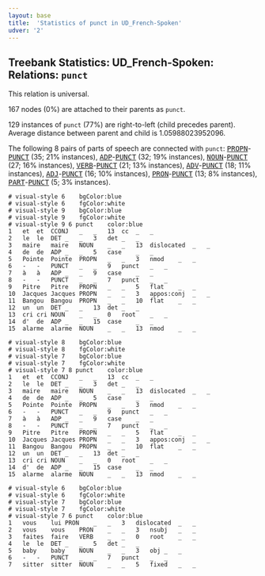 ```yaml
---
layout: base
title:  'Statistics of punct in UD_French-Spoken'
udver: '2'
---
```


## Treebank Statistics: UD_French-Spoken: Relations: `punct`

This relation is universal.

167 nodes (0%) are attached to their parents as `punct`.

129 instances of `punct` (77%) are right-to-left (child precedes parent).
Average distance between parent and child is 1.05988023952096.

The following 8 pairs of parts of speech are connected with `punct`: <tt><a href="fr_spoken-pos-PROPN.html">PROPN</a></tt>-<tt><a href="fr_spoken-pos-PUNCT.html">PUNCT</a></tt> (35; 21% instances), <tt><a href="fr_spoken-pos-ADP.html">ADP</a></tt>-<tt><a href="fr_spoken-pos-PUNCT.html">PUNCT</a></tt> (32; 19% instances), <tt><a href="fr_spoken-pos-NOUN.html">NOUN</a></tt>-<tt><a href="fr_spoken-pos-PUNCT.html">PUNCT</a></tt> (27; 16% instances), <tt><a href="fr_spoken-pos-VERB.html">VERB</a></tt>-<tt><a href="fr_spoken-pos-PUNCT.html">PUNCT</a></tt> (21; 13% instances), <tt><a href="fr_spoken-pos-ADV.html">ADV</a></tt>-<tt><a href="fr_spoken-pos-PUNCT.html">PUNCT</a></tt> (18; 11% instances), <tt><a href="fr_spoken-pos-ADJ.html">ADJ</a></tt>-<tt><a href="fr_spoken-pos-PUNCT.html">PUNCT</a></tt> (16; 10% instances), <tt><a href="fr_spoken-pos-PRON.html">PRON</a></tt>-<tt><a href="fr_spoken-pos-PUNCT.html">PUNCT</a></tt> (13; 8% instances), <tt><a href="fr_spoken-pos-PART.html">PART</a></tt>-<tt><a href="fr_spoken-pos-PUNCT.html">PUNCT</a></tt> (5; 3% instances).


~~~ conllu
# visual-style 6	bgColor:blue
# visual-style 6	fgColor:white
# visual-style 9	bgColor:blue
# visual-style 9	fgColor:white
# visual-style 9 6 punct	color:blue
1	et	et	CCONJ	_	_	13	cc	_	_
2	le	le	DET	_	_	3	det	_	_
3	maire	maire	NOUN	_	_	13	dislocated	_	_
4	de	de	ADP	_	_	5	case	_	_
5	Pointe	Pointe	PROPN	_	_	3	nmod	_	_
6	-	-	PUNCT	_	_	9	punct	_	_
7	à	à	ADP	_	_	9	case	_	_
8	-	-	PUNCT	_	_	7	punct	_	_
9	Pitre	Pitre	PROPN	_	_	5	flat	_	_
10	Jacques	Jacques	PROPN	_	_	3	appos:conj	_	_
11	Bangou	Bangou	PROPN	_	_	10	flat	_	_
12	un	un	DET	_	_	13	det	_	_
13	cri	cri	NOUN	_	_	0	root	_	_
14	d'	de	ADP	_	_	15	case	_	_
15	alarme	alarme	NOUN	_	_	13	nmod	_	_

~~~


~~~ conllu
# visual-style 8	bgColor:blue
# visual-style 8	fgColor:white
# visual-style 7	bgColor:blue
# visual-style 7	fgColor:white
# visual-style 7 8 punct	color:blue
1	et	et	CCONJ	_	_	13	cc	_	_
2	le	le	DET	_	_	3	det	_	_
3	maire	maire	NOUN	_	_	13	dislocated	_	_
4	de	de	ADP	_	_	5	case	_	_
5	Pointe	Pointe	PROPN	_	_	3	nmod	_	_
6	-	-	PUNCT	_	_	9	punct	_	_
7	à	à	ADP	_	_	9	case	_	_
8	-	-	PUNCT	_	_	7	punct	_	_
9	Pitre	Pitre	PROPN	_	_	5	flat	_	_
10	Jacques	Jacques	PROPN	_	_	3	appos:conj	_	_
11	Bangou	Bangou	PROPN	_	_	10	flat	_	_
12	un	un	DET	_	_	13	det	_	_
13	cri	cri	NOUN	_	_	0	root	_	_
14	d'	de	ADP	_	_	15	case	_	_
15	alarme	alarme	NOUN	_	_	13	nmod	_	_

~~~


~~~ conllu
# visual-style 6	bgColor:blue
# visual-style 6	fgColor:white
# visual-style 7	bgColor:blue
# visual-style 7	fgColor:white
# visual-style 7 6 punct	color:blue
1	vous	lui	PRON	_	_	3	dislocated	_	_
2	vous	vous	PRON	_	_	3	nsubj	_	_
3	faites	faire	VERB	_	_	0	root	_	_
4	le	le	DET	_	_	5	det	_	_
5	baby	baby	NOUN	_	_	3	obj	_	_
6	-	-	PUNCT	_	_	7	punct	_	_
7	sitter	sitter	NOUN	_	_	5	fixed	_	_

~~~


